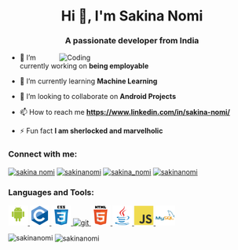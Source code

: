 <h1 align="center">Hi 👋, I'm Sakina Nomi</h1>
<h3 align="center">A passionate developer from India</h3>
<img align="right" alt="Coding" width="400" src="https://cdn.dribbble.com/users/2646423/screenshots/5507196/computer.gif">

- 🔭 I’m currently working on **being employable**

- 🌱 I’m currently learning **Machine Learning**

- 👯 I’m looking to collaborate on **Android Projects**

- 📫 How to reach me **https://www.linkedin.com/in/sakina-nomi/**

- ⚡ Fun fact **I am sherlocked and marvelholic**

<h3 align="left">Connect with me:</h3>
<p align="left">
<a href="https://linkedin.com/in/sakina nomi" target="blank"><img align="center" src="https://raw.githubusercontent.com/rahuldkjain/github-profile-readme-generator/master/src/images/icons/Social/linked-in-alt.svg" alt="sakina nomi" height="30" width="40" /></a>
<a href="https://kaggle.com/sakinanomi" target="blank"><img align="center" src="https://raw.githubusercontent.com/rahuldkjain/github-profile-readme-generator/master/src/images/icons/Social/kaggle.svg" alt="sakinanomi" height="30" width="40" /></a>
<a href="https://instagram.com/sakina_nomi" target="blank"><img align="center" src="https://raw.githubusercontent.com/rahuldkjain/github-profile-readme-generator/master/src/images/icons/Social/instagram.svg" alt="sakina_nomi" height="30" width="40" /></a>
<a href="https://www.codechef.com/users/sakinanomi" target="blank"><img align="center" src="https://cdn.jsdelivr.net/npm/simple-icons@3.1.0/icons/codechef.svg" alt="sakinanomi" height="30" width="40" /></a>
</p>

<h3 align="left">Languages and Tools:</h3>
<p align="left"> <a href="https://developer.android.com" target="_blank"> <img src="https://raw.githubusercontent.com/devicons/devicon/master/icons/android/android-original-wordmark.svg" alt="android" width="40" height="40"/> </a> <a href="https://www.cprogramming.com/" target="_blank"> <img src="https://raw.githubusercontent.com/devicons/devicon/master/icons/c/c-original.svg" alt="c" width="40" height="40"/> </a> <a href="https://www.w3schools.com/css/" target="_blank"> <img src="https://raw.githubusercontent.com/devicons/devicon/master/icons/css3/css3-original-wordmark.svg" alt="css3" width="40" height="40"/> </a> <a href="https://git-scm.com/" target="_blank"> <img src="https://www.vectorlogo.zone/logos/git-scm/git-scm-icon.svg" alt="git" width="40" height="40"/> </a> <a href="https://www.w3.org/html/" target="_blank"> <img src="https://raw.githubusercontent.com/devicons/devicon/master/icons/html5/html5-original-wordmark.svg" alt="html5" width="40" height="40"/> </a> <a href="https://www.java.com" target="_blank"> <img src="https://raw.githubusercontent.com/devicons/devicon/master/icons/java/java-original.svg" alt="java" width="40" height="40"/> </a> <a href="https://developer.mozilla.org/en-US/docs/Web/JavaScript" target="_blank"> <img src="https://raw.githubusercontent.com/devicons/devicon/master/icons/javascript/javascript-original.svg" alt="javascript" width="40" height="40"/> </a> <a href="https://www.mysql.com/" target="_blank"> <img src="https://raw.githubusercontent.com/devicons/devicon/master/icons/mysql/mysql-original-wordmark.svg" alt="mysql" width="40" height="40"/> </a> </p>

<p><img align="left" src="https://github-readme-stats.vercel.app/api/top-langs?username=sakinanomi&show_icons=true&locale=en&layout=compact" alt="sakinanomi" /></p>

<p>&nbsp;<img align="center" src="https://github-readme-stats.vercel.app/api?username=sakinanomi&show_icons=true&locale=en" alt="sakinanomi" /></p>

